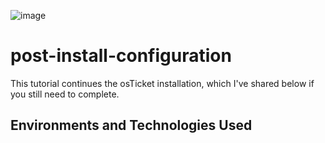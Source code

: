 ![image](https://github.com/Timothyjdm44/post-install-configuration/assets/142111972/a43e4997-9c1e-4b66-b8e9-5c0c953431c6)
# post-install-configuration
This tutorial continues the osTicket installation, which I've shared below if you still need to complete.


<h2>Environments and Technologies Used</h2>
